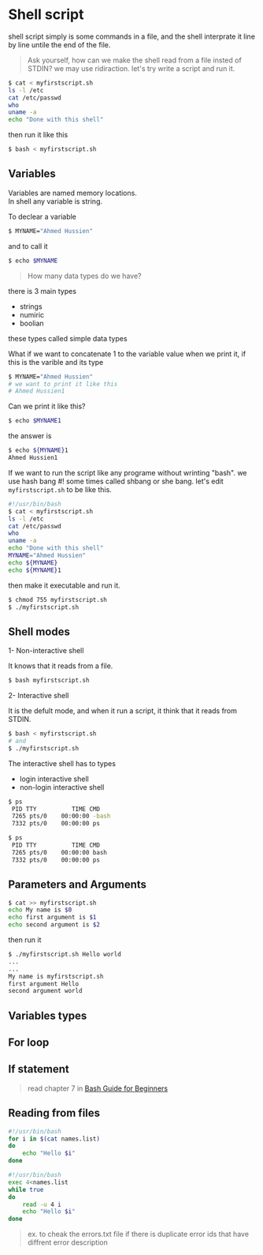 # Shell script

shell script simply is some commands in a file, and the shell interprate it line by line untile the end of the file.

> Ask yourself, how can we make the shell read from a file insted of STDIN?
we may use ridiraction. let's try write a script and run it.

```bash
$ cat < myfirstscript.sh
ls -l /etc
cat /etc/passwd
who
uname -a
echo "Done with this shell"
```

then run it like this

```bash
$ bash < myfirstscript.sh
```

## Variables

Variables are named memory locations.\
In shell any variable is string.

To declear a variable

```bash
$ MYNAME="Ahmed Hussien"
```

and to call it

```bash
$ echo $MYNAME
```

> How many data types do we have?

there is 3 main types

- strings
- numiric
- boolian

these types called simple data types

What if we want to concatenate 1 to the variable value when we print it,
if this is the varible and its type

```bash
$ MYNAME="Ahmed Hussien"
# we want to print it like this
# Ahmed Hussien1
```

Can we print it like this?

```bash
$ echo $MYNAME1
```

the answer is

```bash
$ echo ${MYNAME}1
Ahmed Hussien1
```

If we want to run the script like any programe without wrinting "bash".
we use hash bang #! some times called shbang or she bang.
let's edit `myfirstscript.sh` to be like this.

```bash
#!/usr/bin/bash
$ cat < myfirstscript.sh
ls -l /etc
cat /etc/passwd
who
uname -a
echo "Done with this shell"
MYNAME="Ahmed Hussien"
echo ${MYNAME}
echo ${MYNAME}1
```

then make it executable and run it.

```bash
$ chmod 755 myfirstscript.sh
$ ./myfirstscript.sh
```

## Shell modes

1- Non-interactive shell

It knows that it reads from a file.

```bash
$ bash myfirstscript.sh
```

2- Interactive shell

It is the defult mode, and when it run a script, it think that it
reads from STDIN.

```bash
$ bash < myfirstscript.sh
# and
$ ./myfirstscript.sh
```

The interactive shell has to types

- login interactive shell
- non-login interactive shell

```bash
$ ps
 PID TTY          TIME CMD
 7265 pts/0    00:00:00 -bash
 7332 pts/0    00:00:00 ps
```

```bash
$ ps
 PID TTY          TIME CMD
 7265 pts/0    00:00:00 bash
 7332 pts/0    00:00:00 ps
```

## Parameters and Arguments

```bash
$ cat >> myfirstscript.sh
echo My name is $0
echo first argument is $1
echo second argument is $2
```

then run it

```bash
$ ./myfirstscript.sh Hello world
...
...
My name is myfirstscript.sh
first argument Hello
second argument world
```

## Variables types

## For loop

## If statement

> read chapter 7 in [Bash Guide for Beginners](http://www.tldp.org/LDP/Bash-Beginners-Guide/html/index.html)

## Reading from files

```bash
#!/usr/bin/bash
for i in $(cat names.list)
do
    echo "Hello $i"
done
```

```bash
#!/usr/bin/bash
exec 4<names.list
while true
do
    read -u 4 i
    echo "Hello $i"
done
```

> ex. to cheak the errors.txt file if there is duplicate error ids that have
> diffrent error description